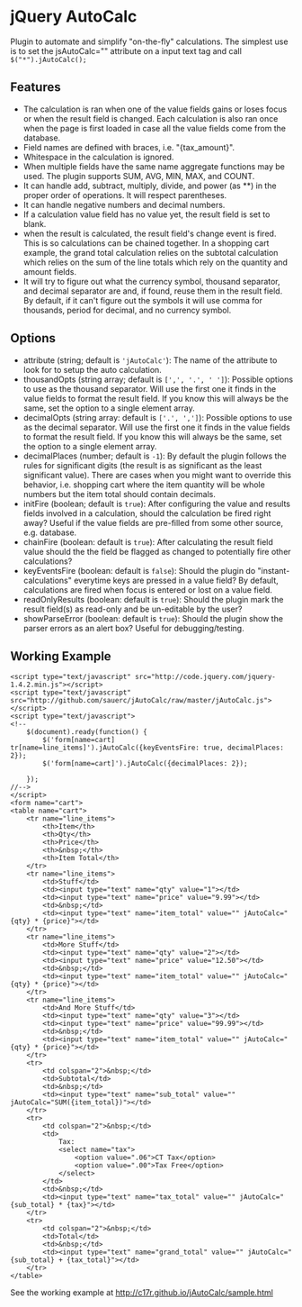 # jQuery AutoCalc

Plugin to automate and simplify "on-the-fly" calculations.  The simplest use is to set the jsAutoCalc="" attribute on a input text tag and call `$("*").jAutoCalc();`

## Features

* The calculation is ran when one of the value fields gains or loses focus or when the result field is changed.  Each calculation is also ran once when the page is first loaded in case all the value fields come from the database.
* Field names are defined with braces, i.e. "{tax_amount}".
* Whitespace in the calculation is ignored.
* When multiple fields have the same name aggregate functions may be used.  The plugin supports SUM, AVG, MIN, MAX, and COUNT.
* It can handle add, subtract, multiply, divide, and power (as **) in the proper order of operations.  It will respect parentheses.
* It can handle negative numbers and decimal numbers.
* If a calculation value field has no value yet, the result field is set to blank.
* when the result is calculated, the result field's change event is fired.  This is so calculations can be chained together.  In a shopping cart example, the grand total calculation relies on the subtotal calculation which relies on the sum of the line totals which rely on the quantity and amount fields.
* It will try to figure out what the currency symbol, thousand separator, and decimal separator are and, if found, reuse them in the result field.  By default, if it can't figure out the symbols it will use comma for thousands, period for decimal, and no currency symbol.

## Options

* attribute (string; default is `'jAutoCalc'`): The name of the attribute to look for to setup the auto calculation.
* thousandOpts (string array; default is `[',', '.', ' ']`): Possible options to use as the thousand separator.  Will use the first one it finds in the value fields to format the result field.  If you know this will always be the same, set the option to a single element array.
* decimalOpts (string array: default is `['.', ',']`): Possible options to use as the decimal separator.  Will use the first one it finds in the value fields to format the result field.  If you know this will always be the same, set the option to a single element array.
* decimalPlaces (number; default is `-1`): By default the plugin follows the rules for significant digits (the result is as significant as the least significant value).  There are cases when you might want to override this behavior, i.e. shopping cart where the item quantity will be whole numbers but the item total should contain decimals.
* initFire (boolean; default is `true`): After configuring the value and results fields involved in a calculation, should the calculation be fired right away?  Useful if the value fields are pre-filled from some other source, e.g. database.
* chainFire (boolean: default is `true`): After calculating the result field value should the the field be flagged as changed to potentially fire other calculations?
* keyEventsFire (boolean: default is `false`): Should the plugin do "instant-calculations" everytime keys are pressed in a value field?  By default, calculations are fired when focus is entered or lost on a value field.
* readOnlyResults (boolean: default is `true`): Should the plugin mark the result field(s) as read-only and be un-editable by the user?
* showParseError (boolean: default is `true`): Should the plugin show the parser errors as an alert box?  Useful for debugging/testing.

## Working Example

    <script type="text/javascript" src="http://code.jquery.com/jquery-1.4.2.min.js"></script>
    <script type="text/javascript" src="http://github.com/sauerc/jAutoCalc/raw/master/jAutoCalc.js"></script>
    <script type="text/javascript">
    <!--
    	$(document).ready(function() {
    		$('form[name=cart] tr[name=line_items]').jAutoCalc({keyEventsFire: true, decimalPlaces: 2});
    		$('form[name=cart]').jAutoCalc({decimalPlaces: 2});
    		
    	});
    //-->
    </script>
    <form name="cart">
	<table name="cart">
		<tr name="line_items">
			<th>Item</th>
			<th>Qty</th>
			<th>Price</th>
			<th>&nbsp;</th>
			<th>Item Total</th>
		</tr>
		<tr name="line_items">
			<td>Stuff</td>
			<td><input type="text" name="qty" value="1"></td>
			<td><input type="text" name="price" value="9.99"></td>
			<td>&nbsp;</td>
			<td><input type="text" name="item_total" value="" jAutoCalc="{qty} * {price}"></td>
		</tr>
		<tr name="line_items">
			<td>More Stuff</td>
			<td><input type="text" name="qty" value="2"></td>
			<td><input type="text" name="price" value="12.50"></td>
			<td>&nbsp;</td>
			<td><input type="text" name="item_total" value="" jAutoCalc="{qty} * {price}"></td>
		</tr>
		<tr name="line_items">
			<td>And More Stuff</td>
			<td><input type="text" name="qty" value="3"></td>
			<td><input type="text" name="price" value="99.99"></td>
			<td>&nbsp;</td>
			<td><input type="text" name="item_total" value="" jAutoCalc="{qty} * {price}"></td>
		</tr>
		<tr>
			<td colspan="2">&nbsp;</td>
			<td>Subtotal</td>
			<td>&nbsp;</td>
			<td><input type="text" name="sub_total" value="" jAutoCalc="SUM({item_total})"></td>
		</tr>
		<tr>
			<td colspan="2">&nbsp;</td>
			<td>
				Tax:
				<select name="tax">
					<option value=".06">CT Tax</option>
					<option value=".00">Tax Free</option>
				</select>
			</td>
			<td>&nbsp;</td>
			<td><input type="text" name="tax_total" value="" jAutoCalc="{sub_total} * {tax}"></td>
		</tr>
		<tr>
			<td colspan="2">&nbsp;</td>
			<td>Total</td>
			<td>&nbsp;</td>
			<td><input type="text" name="grand_total" value="" jAutoCalc="{sub_total} + {tax_total}"></td>
		</tr>
	</table>
</form>

See the working example at http://c17r.github.io/jAutoCalc/sample.html
